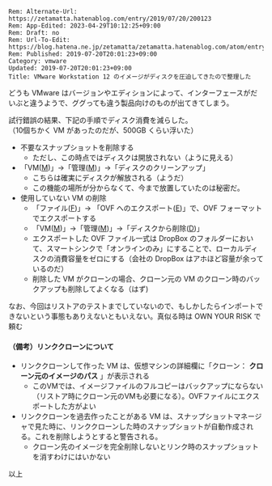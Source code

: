 ```header
Rem: Alternate-Url: https://zetamatta.hatenablog.com/entry/2019/07/20/200123
Rem: App-Edited: 2023-04-29T10:12:25+09:00
Rem: Draft: no
Rem: Url-To-Edit: https://blog.hatena.ne.jp/zetamatta/zetamatta.hatenablog.com/atom/entry/26006613375296726
Rem: Published: 2019-07-20T20:01:23+09:00
Category: vmware
Updated: 2019-07-20T20:01:23+09:00
Title: VMware Workstation 12 のイメージがディスクを圧迫してきたので整理した
```
どうも VMware はバージョンやエディションによって、インターフェースがだいぶと違うようで、ググっても違う製品向けのものが出てきてしまう。

試行錯誤の結果、下記の手順でディスク消費を減らした。  
（10個ちかく VM があったのだが、500GB くらい浮いた）

* 不要なスナップショットを削除する
     * ただし、この時点ではディスクは開放されない（ように見える）
* 「VM(<U>M</U>)」→「管理(<U>M</U>)」→「ディスクのクリーンアップ」
    * こちらは確実にディスクが解放される（ようだ）
    * この機能の場所が分からなくて、今まで放置していたのは秘密だ。
* 使用していない VM の削除
    * 「ファイル(<U>F</U>)」→ 「OVF へのエクスポート(<U>E</U>)」で、OVF フォーマットでエクスポートする
    * 「VM(<U>M</U>)」→「管理(<U>M</U>)」→「ディスクから削除(<U>D</U>)」
    * エクスポートした OVF ファイル一式は DropBox のフォルダーにおいて、スマートシンクで「オンラインのみ」にすることで、ローカルディスクの消費容量をゼロにする（会社の DropBox はアホほど容量が余っているのだ）
    * 削除した VM がクローンの場合、クローン元の VM のクローン時のバックアップも削除してよくなる（はず)

なお、今回はリストアのテストまでしていないので、もしかしたらインポートできないという事態もありえないともいえない。真似る時は OWN YOUR RISK で頼む

#### （備考）リンククローンについて

* リンククローンして作った VM は、仮想マシンの詳細欄に「クローン： **クローン元のイメージのパス** 」が表示される
     * このVMでは、イメージファイルのフルコピーはバックアップにならない（リストア時にクローン元のVMも必要になる）。OVFファイルにエクスポートした方がよい
* リンククローンを過去作ったことがある VM は、スナップショットマネージャで見た時に、リンククローンした時のスナップショットが自動作成される。これを削除しようとすると警告される。
     * クローン先のイメージを完全削除しないとリンク時のスナップショットを消すわけにはいかない

以上
